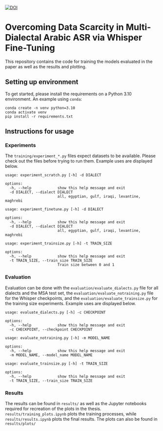 [![DOI](https://zenodo.org/badge/803227691.svg)](https://doi.org/10.5281/zenodo.15553149)

# Overcoming Data Scarcity in Multi-Dialectal Arabic ASR via Whisper Fine-Tuning

This repository contains the code for training the models evaluated in the paper as well as the results and plotting.

## Setting up environment

To get started, please install the requirements on a Python 3.10 environment. An example using `conda`:

```shell
conda create -n venv python=3.10
conda activate venv
pip install -r requirements.txt
```

## Instructions for usage

### Experiments
The `training/experiment_*.py` files expect datasets to be available. Please check out the files before trying to run them. Example uses are displayed below.

```shell
usage: experiment_scratch.py [-h] -d DIALECT

options:
  -h, --help            show this help message and exit
  -d DIALECT, --dialect DIALECT
                        all, egyptian, gulf, iraqi, levantine, maghrebi
```

```shell
usage: experiment_finetune.py [-h] -d DIALECT

options:
  -h, --help            show this help message and exit
  -d DIALECT, --dialect DIALECT
                        all, egyptian, gulf, iraqi, levantine, maghrebi
```

```shell
usage: experiment_trainsize.py [-h] -t TRAIN_SIZE

options:
  -h, --help            show this help message and exit
  -t TRAIN_SIZE, --train_size TRAIN_SIZE
                        Train size between 0 and 1
```

### Evaluation

Evaluation can be done with the `evaluation/evaluate_dialects.py` file for all dialects and the MSA test set, the `evaluation/evaluate_notraining.py` file for the Whisper checkpoints, and the `evaluation/evaluate_trainsize.py` for the training size experiments. Example uses are displayed below.

```shell
usage: evaluate_dialects.py [-h] -c CHECKPOINT

options:
  -h, --help            show this help message and exit
  -c CHECKPOINT, --checkpoint CHECKPOINT
```
```shell
usage: evaluate_notraining.py [-h] -m MODEL_NAME

options:
  -h, --help            show this help message and exit
  -m MODEL_NAME, --model_name MODEL_NAME
```

```shell
usage: evaluate_trainsize.py [-h] -t TRAIN_SIZE

options:
  -h, --help            show this help message and exit
  -t TRAIN_SIZE, --train_size TRAIN_SIZE
```

### Results

The results can be found in `results/` as well as the Jupyter notebooks required for recreation of the plots in the thesis. `results/training_plots.ipynb` plots the training processes, while `results/results.ipynb` plots the final results. The plots can also be found in `results/plots/`
